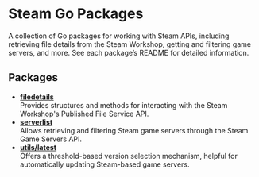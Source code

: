 # Steam Go Packages

A collection of Go packages for working with Steam APIs, including
retrieving file details from the Steam Workshop, getting and filtering game
servers, and more. See each package’s README for detailed information.

## Packages

* **[filedetails]**  
  Provides structures and methods for interacting with the Steam Workshop's
  Published File Service API.
* **[serverlist]**  
  Allows retrieving and filtering Steam game servers through the Steam Game
  Servers API.
* **[utils/latest]**  
  Offers a threshold-based version selection mechanism, helpful for
  automatically updating Steam-based game servers.

<!-- links -->
[filedetails]: ./filedetails/README.md
[serverlist]: ./serverlist/README.md
[utils/latest]: ./utils/latest/README.md
